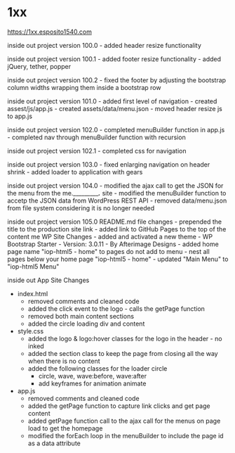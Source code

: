 # 1xx

https://1xx.esposito1540.com

inside out project version 100.0
	- added header resize functionality
	
inside out project version 100.1
	- added footer resize functionality	
	- added jQuery, tether, popper

inside out project version 100.2
	- fixed the footer by adjusting the bootstrap column widths wrapping them inside a bootstrap row 
	
inside out project version 101.0
	- added first level of navigation
	- created assest/js/app.js
	- created assets/data/menu.json
	- moved header resize js to app.js
	
inside out project version 102.0
	- completed menuBuilder function in app.js
	- completed nav through menuBuilder function with recursion
	
inside out project version 102.1
	- completed css for navigation
	
inside out project version 103.0
	- fixed enlarging navigation on header shrink
	- added loader to application with gears

inside out project version 104.0
	- modified the ajax call to get the JSON for the menu from the me.____________.___ site
	- modified the menuBuilder function to accetp the JSON data from WordPress REST API
	- removed data/menu.json from file system considering it is no longer needed

inside out project version 105.0 
	README.md file changes 
	- prepended the title to the production site link 
	- added link to GitHub Pages to the top of the content me WP Site Changes 
	- added and activated a new theme 
		- WP Bootstrap Starter 
			- Version: 3.0.11 
			- By Afterimage Designs 
	- added home page name "iop-html5 - home" to pages do not add to menu 
		- nest all pages below your home page "iop-html5 - home" 
	- updated "Main Menu" to "iop-html5 Menu"

 inside out App Site Changes
 - index.html
      - removed comments and cleaned code
      - added the click event to the logo - calls the getPage function
      - removed both main content sections
      - added the circle loading div and content
 - style.css
      - added the logo & logo:hover classes for the logo in the header - no inked
      - added the section class to keep the page from closing all the way when there is no content
      - added the following classes for the loader circle 
           - circle, wave, wave:before, wave:after
           - add keyframes for animation animate
 - app.js
      - removed comments and cleaned code
      - added the getPage function to capture link clicks and get page content
      - added getPage function call to the ajax call for the menus on page load to get the homepage
      - modified the forEach loop in the menuBuilder to include the page id as a data attribute
